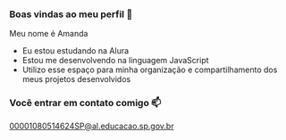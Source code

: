 ### Boas vindas ao meu perfil 💙

Meu nome é Amanda

- Eu estou estudando na Alura
- Estou me desenvolvendo na linguagem JavaScript
- Utilizo esse espaço para minha organização e compartilhamento dos meus projetos desenvolvidos

### Você entrar em contato comigo 📫

00001080514624SP@al.educacao.sp.gov.br
